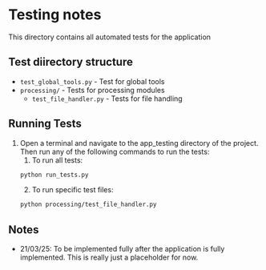 # Testing notes

This directory contains all automated tests for the application

## Test diirectory structure

- `test_global_tools.py` - Test for global tools
- `processing/` - Tests for processing modules
  - `test_file_handler.py` - Tests for file handling

## Running Tests

1. Open a terminal and navigate to the app_testing directory of the project. Then run any of the following commands to run the tests:
   1. To run all tests:
    ```bash
    python run_tests.py
    ```
   2. To run specific test files:
    ```bash
    python processing/test_file_handler.py
    ```

## Notes

- 21/03/25: To be implemented fully after the application is fully implemented. This is really just a placeholder for now.
